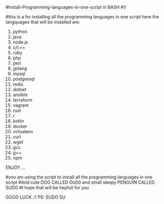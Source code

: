 #Install-Programming-languages-in-one-script in BASH
#!/

#this is a for installing all the programming languages 
in one script here the langquages that will be installed are:
1. python
2. java
3. node.js
4. c/c++
5. ruby
6. php
7. perl
8. golang
9. mysql
10. postgresql
11. redis
12. dotnet
13. ansible
14. terraform
15. vagrant
16. rust
17. r
18. kotlin
19. docker
20. virtualenv
21. curl
22. wget
23. gcc
24. g++
25. npm



ENJOY ...

#you am using the script to install all the programming languages in one script
#And cute DOG CALLED DoD0 and small sleepy PENGUIN CALLED SUDO
#I hope that will be hepfull for you

GOOD LUCK..!!
PS: SUDO SU
